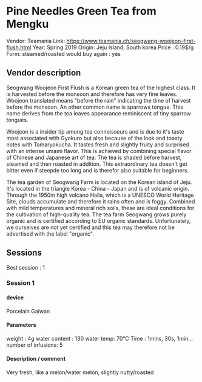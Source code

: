 # Pine Needles Green Tea from Mengku

Vendor: Teamania
Link: https://www.teamania.ch/seogwang-woojeon-first-flush.html
Year: Spring 2019
Origin: Jeju Island, South korea
Price : 0.19$/g
Form: steamed/roasted
would buy again : yes

## Vendor description 

Seogwang Woojeon First Flush is a Korean green tea of the highest class. It is harvested before the monsoon and therefore has very fine leaves. Woojeon translated means "before the rain" indicating the time of harvest before the monsoon.  An other common name is sparrows tongue. This name derives from the tea leaves appearance reminiscent of tiny sparrow tongues.
 
Woojeon is a insider tip among tea connoisseurs and is due to it's taste most associated with Gyokuro but also because of the look and toasty notes with Tamaryokucha. It tastes fresh and slightly fruity and surprised with an intense umami flavor. This is achieved by combining special flavor of Chinese and Japanese art of tea: The tea is shaded before harvest, steamed and then roasted in addition. This extraordinary tea doesn't get bitter even if steepde too long and is therefor also suitable for beginners.
 
The tea garden of Seogwang Farm is located on the Korean island of Jeju. It's located in the triangle Korea - China - Japan and is of volcanic origin. Through the 1950m high volcano Halla, which is a UNESCO World Heritage Site, clouds accumulate and therefore it rains often and is foggy. Combined with mild temperatures and mineral rich soils, these are ideal conditions for the cultivation of high-quality tea. The tea farm Seogwang grows purely organic and is certified according to EU organic standards. Unfortunately, we ourselves are not yet certified and this tea may therefore not be advertised with the label "organic".

## Sessions

Best session : 1

### Session 1

#### device 

Porcelain Gaiwan

#### Parameters

weight : 4g
water content : 130
water temp: 70°C
Time : 1mins, 30s, 1min...
number of infusions: 5

#### Description / comment

Very fresh, like a melon/water melon, slightly nutty/roasted